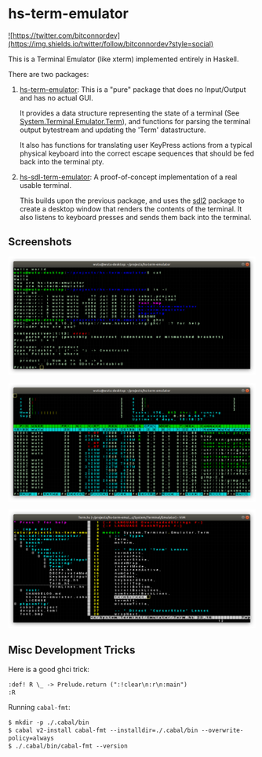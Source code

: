 # hs-term-emulator

<a href="https://twitter.com/bitconnordev">![https://twitter.com/bitconnordev](https://img.shields.io/twitter/follow/bitconnordev?style=social)</a>

This is a Terminal Emulator (like xterm) implemented entirely in Haskell.

There are two packages:

1.  [hs-term-emulator](https://hackage.haskell.org/package/hs-term-emulator):
    This is a "pure" package that does no Input/Output and has no actual GUI.
  
    It provides a data structure representing the state of a terminal (See
    [System.Terminal.Emulator.Term](https://hackage.haskell.org/package/hs-term-emulator-0.1.0.4/docs/System-Terminal-Emulator-Term.html)),
    and functions for parsing the terminal output bytestream and updating the
    'Term' datastructure.
    
    It also has functions for translating user KeyPress actions from a typical
    physical keyboard into the correct escape sequences that should be fed
    back into the terminal pty.

2.  [hs-sdl-term-emulator](https://hackage.haskell.org/package/hs-sdl-term-emulator):
    A proof-of-concept implementation of a real usable terminal.

    This builds upon the previous package, and uses the
    [sdl2](https://hackage.haskell.org/package/sdl2) package to create a
    desktop window that renders the contents of the terminal. It also listens
    to keyboard presses and sends them back into the terminal.
     

## Screenshots

![screenshot_shell_01](screenshots/screenshot_shell_01.png)

![screenshot_htop_01](screenshots/screenshot_htop_01.png)

![screenshot_vim_01](screenshots/screenshot_vim_01.png)

## Misc Development Tricks

Here is a good ghci trick:

    :def! R \_ -> Prelude.return (":!clear\n:r\n:main")
    :R

Running `cabal-fmt`:

    $ mkdir -p ./.cabal/bin
    $ cabal v2-install cabal-fmt --installdir=./.cabal/bin --overwrite-policy=always
    $ ./.cabal/bin/cabal-fmt --version
